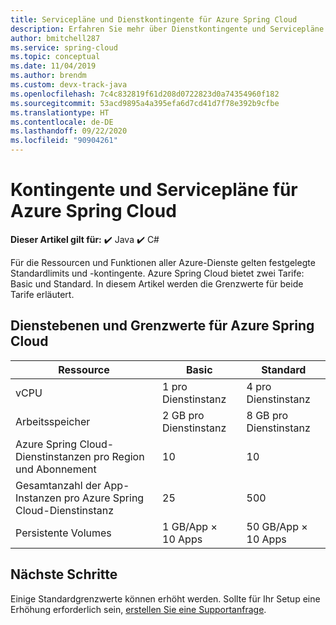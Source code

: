 ```yaml
---
title: Servicepläne und Dienstkontingente für Azure Spring Cloud
description: Erfahren Sie mehr über Dienstkontingente und Servicepläne für Azure Spring Cloud.
author: bmitchell287
ms.service: spring-cloud
ms.topic: conceptual
ms.date: 11/04/2019
ms.author: brendm
ms.custom: devx-track-java
ms.openlocfilehash: 7c4c832819f61d208d0722823d0a74354960f182
ms.sourcegitcommit: 53acd9895a4a395efa6d7cd41d7f78e392b9cfbe
ms.translationtype: HT
ms.contentlocale: de-DE
ms.lasthandoff: 09/22/2020
ms.locfileid: "90904261"
---
```

# <a name="quotas-and-service-plans-for-azure-spring-cloud"></a>Kontingente und Servicepläne für Azure Spring Cloud

**Dieser Artikel gilt für:** ✔️ Java ✔️ C#

Für die Ressourcen und Funktionen aller Azure-Dienste gelten festgelegte Standardlimits und -kontingente.   Azure Spring Cloud bietet zwei Tarife: Basic und Standard. In diesem Artikel werden die Grenzwerte für beide Tarife erläutert.

## <a name="azure-spring-cloud-service-tiers-and-limits"></a>Dienstebenen und Grenzwerte für Azure Spring Cloud

| Ressource | Basic | Standard
------- | ------- | -------
vCPU | 1 pro Dienstinstanz | 4 pro Dienstinstanz
Arbeitsspeicher | 2 GB pro Dienstinstanz | 8 GB pro Dienstinstanz
Azure Spring Cloud-Dienstinstanzen pro Region und Abonnement | 10 | 10
Gesamtanzahl der App-Instanzen pro Azure Spring Cloud-Dienstinstanz | 25 | 500
Persistente Volumes | 1 GB/App × 10 Apps | 50 GB/App × 10 Apps

## <a name="next-steps"></a>Nächste Schritte

Einige Standardgrenzwerte können erhöht werden. Sollte für Ihr Setup eine Erhöhung erforderlich sein, [erstellen Sie eine Supportanfrage](https://docs.microsoft.com/azure/azure-portal/supportability/how-to-create-azure-support-request).
